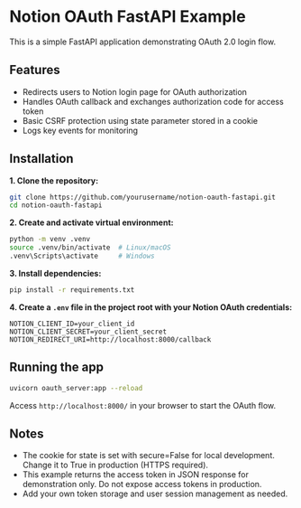 # Notion OAuth FastAPI Example
This is a simple FastAPI application demonstrating OAuth 2.0 login flow.

## Features
- Redirects users to Notion login page for OAuth authorization
- Handles OAuth callback and exchanges authorization code for access token
- Basic CSRF protection using state parameter stored in a cookie
- Logs key events for monitoring

## Installation
**1. Clone the repository:**
```bash
git clone https://github.com/yourusername/notion-oauth-fastapi.git
cd notion-oauth-fastapi
```

**2. Create and activate virtual environment:**
```bash
python -m venv .venv
source .venv/bin/activate  # Linux/macOS
.venv\Scripts\activate     # Windows
```

**3. Install dependencies:**
```bash
pip install -r requirements.txt
```

**4. Create a `.env` file in the project root with your Notion OAuth credentials:**
```env
NOTION_CLIENT_ID=your_client_id
NOTION_CLIENT_SECRET=your_client_secret
NOTION_REDIRECT_URI=http://localhost:8000/callback
```

## Running the app
```bash
uvicorn oauth_server:app --reload
```
Access `http://localhost:8000/` in your browser to start the OAuth flow.

## Notes
- The cookie for state is set with secure=False for local development. Change it to True in production (HTTPS required).
- This example returns the access token in JSON response for demonstration only. Do not expose access tokens in production.
- Add your own token storage and user session management as needed.
